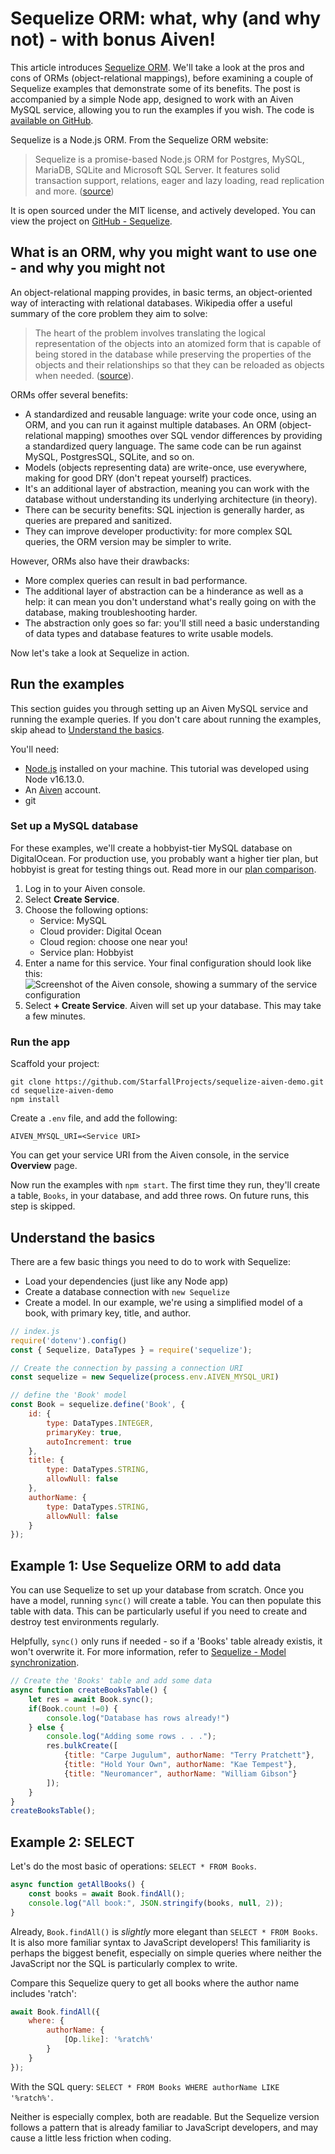 # Sequelize ORM: what, why (and why not) - with bonus Aiven!

This article introduces [Sequelize ORM](https://sequelize.org/). We'll take a look at the pros and cons of ORMs (object-relational mappings), before examining a couple of Sequelize examples that demonstrate some of its benefits. The post is accompanied by a simple Node app, designed to work with an Aiven MySQL service, allowing you to run the examples if you wish. The code is [available on GitHub](https://github.com/StarfallProjects/sequelize-aiven-demo).

Sequelize is a Node.js ORM. From the Sequelize ORM website:

> Sequelize is a promise-based Node.js ORM for Postgres, MySQL, MariaDB, SQLite and Microsoft SQL Server. It features solid transaction support, relations, eager and lazy loading, read replication and more. ([source](https://sequelize.org/))

It is open sourced under the MIT license, and actively developed. You can view the project on [GitHub - Sequelize](https://github.com/sequelize/sequelize/).

## What is an ORM, why you might want to use one - and why you might not

An object-relational mapping provides, in basic terms, an object-oriented way of interacting with relational databases. Wikipedia offer a useful summary of the core problem they aim to solve:

> The heart of the problem involves translating the logical representation of the objects into an atomized form that is capable of being stored in the database while preserving the properties of the objects and their relationships so that they can be reloaded as objects when needed. ([source](https://en.wikipedia.org/wiki/Object%E2%80%93relational_mapping)).

ORMs offer several benefits:

* A standardized and reusable language: write your code once, using an ORM, and you can run it against multiple databases. An ORM (object-relational mapping) smoothes over SQL vendor differences by providing a standardized query language. The same code can be run against MySQL, PostgresSQL, SQLite, and so on. 
* Models (objects representing data) are write-once, use everywhere, making for good DRY (don't repeat yourself) practices.
* It's an additional layer of abstraction, meaning you can work with the database without understanding its underlying architecture (in theory).
* There can be security benefits: SQL injection is generally harder, as queries are prepared and sanitized.
* They can improve developer productivity: for more complex SQL queries, the ORM version may be simpler to write.

However, ORMs also have their drawbacks:

* More complex queries can result in bad performance.
* The additional layer of abstraction can be a hinderance as well as a help: it can mean you don't understand what's really going on with the database, making troubleshooting harder. 
* The abstraction only goes so far: you'll still need a basic understanding of data types and database features to write usable models.

Now let's take a look at Sequelize in action.

## Run the examples

This section guides you through setting up an Aiven MySQL service and running the example queries. If you don't care about running the examples, skip ahead to [Understand the basics](#understand-the-basics).

You'll need:

* [Node.js](https://nodejs.org/en/) installed on your machine. This tutorial was developed using Node v16.13.0.
* An [Aiven](https://aiven.io/) account.
* git

### Set up a MySQL database

For these examples, we'll create a hobbyist-tier MySQL database on DigitalOcean. For production use, you probably want a higher tier plan, but hobbyist is great for testing things out. Read more in our [plan comparison](https://aiven.io/mysql#pricing).

1. Log in to your Aiven console.
2. Select **Create Service**.
3. Choose the following options:
    * Service: MySQL
    * Cloud provider: Digital Ocean
    * Cloud region: choose one near you!
    * Service plan: Hobbyist
4. Enter a name for this service.
    Your final configuration should look like this:
    ![Screenshot of the Aiven console, showing a summary of the service configuration](aiven-service-config.jpg "Aiven service configuration summary")
5. Select **+ Create Service**. Aiven will set up your database. This may take a few minutes.


### Run the app

Scaffold your project:

```
git clone https://github.com/StarfallProjects/sequelize-aiven-demo.git
cd sequelize-aiven-demo
npm install
```

Create a `.env` file, and add the following:

```
AIVEN_MYSQL_URI=<Service URI>
```

You can get your service URI from the Aiven console, in the service **Overview** page.

Now run the examples with `npm start`. The first time they run, they'll create a table, `Books`, in your database, and add three rows. On future runs, this step is skipped.

## Understand the basics

There are a few basic things you need to do to work with Sequelize:

* Load your dependencies (just like any Node app)
* Create a database connection with `new Sequelize`
* Create a model. In our example, we're using a simplified model of a book, with primary key, title, and author.

```js
// index.js
require('dotenv').config()
const { Sequelize, DataTypes } = require('sequelize');

// Create the connection by passing a connection URI
const sequelize = new Sequelize(process.env.AIVEN_MYSQL_URI)

// define the 'Book' model
const Book = sequelize.define('Book', {
    id: {
        type: DataTypes.INTEGER,
        primaryKey: true,
        autoIncrement: true
    },
    title: {
        type: DataTypes.STRING,
        allowNull: false
    },
    authorName: {
        type: DataTypes.STRING,
        allowNull: false
    }
});
```

## Example 1: Use Sequelize ORM to add data

You can use Sequelize to set up your database from scratch. Once you have a model, running `sync()` will create a table. You can then populate this table with data. This can be particularly useful if you need to create and destroy test environments regularly.

Helpfully, `sync()` only runs if needed - so if a 'Books' table already existis, it won't overwrite it. For more information, refer to [Sequelize - Model synchronization](https://sequelize.org/master/manual/model-basics.html#model-synchronization).

```js
// Create the 'Books' table and add some data
async function createBooksTable() {
    let res = await Book.sync();
    if(Book.count !=0) {
        console.log("Database has rows already!")
    } else {
        console.log("Adding some rows . . .");
        res.bulkCreate([
            {title: "Carpe Jugulum", authorName: "Terry Pratchett"},
            {title: "Hold Your Own", authorName: "Kae Tempest"},
            {title: "Neuromancer", authorName: "William Gibson"}
        ]);
    }  
}
createBooksTable();
```

## Example 2: SELECT

Let's do the most basic of operations: `SELECT * FROM Books`.

```js
async function getAllBooks() {
    const books = await Book.findAll();
    console.log("All book:", JSON.stringify(books, null, 2));
}
```

Already, `Book.findAll()` is _slightly_ more elegant than `SELECT * FROM Books`. It is also more familiar syntax to JavaScript developers! This familiarity is perhaps the biggest benefit, especially on simple queries where neither the JavaScript nor the SQL is particularly complex to write.

Compare this Sequelize query to get all books where the author name includes 'ratch':

```js
await Book.findAll({
    where: {
        authorName: {
            [Op.like]: '%ratch%'
        }
    }
});
```

With the SQL query: `SELECT * FROM Books WHERE authorName LIKE '%ratch%'`.

Neither is especially complex, both are readable. But the Sequelize version follows a pattern that is already familiar to JavaScript developers, and may cause a little less friction when coding.